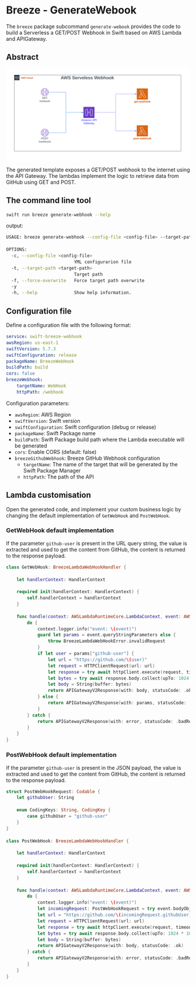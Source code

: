 # Breeze - GenerateWebook

The `breeze` package subcommand `generate-webook` provides the code to build a Serverless a GET/POST Webhook in Swift based on AWS Lambda and APIGateway.

## Abstract

![AWS Serverles Webhook](../images/AWS-Serverless-Webhook.svg)

The generated template exposes a GET/POST webhook to the internet using the API Gateway. The lambdas implement the logic to retrieve data from GitHub using GET and POST.

## The command line tool

```bash
swift run breeze generate-webhook --help
```

output:

```bash
USAGE: breeze generate-webhook --config-file <config-file> --target-path <target-path> [--force-overwrite] [-y]

OPTIONS:
  -c, --config-file <config-file>
                          YML configurarion file
  -t, --target-path <target-path>
                          Target path
  -f, --force-overwrite   Force target path overwrite
  -y
  -h, --help              Show help information.
```

## Configuration file

Define a configuration file with the following format:
```yml
service: swift-breeze-webhook
awsRegion: us-east-1
swiftVersion: 5.7.3
swiftConfiguration: release
packageName: BreezeWebHook
buildPath: build
cors: false
breezeWebhook:
    targetName: WebHook
    httpPath: /webhook
```

Configuration parameters:
- `awsRegion`: AWS Region
- `swiftVersion`: Swift version
- `swiftConfiguration`: Swift configuration (debug or release)
- `packageName`: Swift Package name
- `buildPath`: Swift Package build path where the Lambda executable will be generated
- `cors`: Enable CORS (default: false)
- `breezeGithubWebhook`: Breeze GitHub Webhook configuration
    - `targetName`: The name of the target that will be generated by the Swift Package Manager
    - `httpPath`: The path of the API

## Lambda customisation

Open the generated code, and implement your custom business logic by changing the default implementation of `GetWebHook` and `PostWebHook`.

### GetWebHook default implementation

If the parameter `github-user` is present in the URL query string, the value is extracted and used to get the content from GitHub, the content is returned to the response payload.

```swift
class GetWebHook: BreezeLambdaWebHookHandler {
    
    let handlerContext: HandlerContext
    
    required init(handlerContext: HandlerContext) {
        self.handlerContext = handlerContext
    }
    
    func handle(context: AWSLambdaRuntimeCore.LambdaContext, event: AWSLambdaEvents.APIGatewayV2Request) async -> AWSLambdaEvents.APIGatewayV2Response {
        do {
            context.logger.info("event: \(event)")
            guard let params = event.queryStringParameters else {
                throw BreezeLambdaWebHookError.invalidRequest
            }
            if let user = params["github-user"] {
                let url = "https://github.com/\(user)"
                let request = HTTPClientRequest(url: url)
                let response = try await httpClient.execute(request, timeout: .seconds(3))
                let bytes = try await response.body.collect(upTo: 1024 * 1024) // 1 MB Buffer
                let body = String(buffer: bytes)
                return APIGatewayV2Response(with: body, statusCode: .ok)
            } else {
                return APIGatewayV2Response(with: params, statusCode: .ok)
            }
        } catch {
            return APIGatewayV2Response(with: error, statusCode: .badRequest)
        }
    }
}
```

### PostWebHook default implementation

If the parameter `github-user` is present in the JSON payload, the value is extracted and used to get the content from GitHub, the content is returned to the response payload.

```swift
struct PostWebHookRequest: Codable {
    let githubUser: String
    
    enum CodingKeys: String, CodingKey {
        case githubUser = "github-user"
    }
}

class PostWebHook: BreezeLambdaWebHookHandler {
    
    let handlerContext: HandlerContext
    
    required init(handlerContext: HandlerContext) {
        self.handlerContext = handlerContext
    }
    
    func handle(context: AWSLambdaRuntimeCore.LambdaContext, event: AWSLambdaEvents.APIGatewayV2Request) async -> AWSLambdaEvents.APIGatewayV2Response {
        do {
            context.logger.info("event: \(event)")
            let incomingRequest: PostWebHookRequest = try event.bodyObject()
            let url = "https://github.com/\(incomingRequest.githubUser)"
            let request = HTTPClientRequest(url: url)
            let response = try await httpClient.execute(request, timeout: .seconds(3))
            let bytes = try await response.body.collect(upTo: 1024 * 1024) // 1 MB Buffer
            let body = String(buffer: bytes)
            return APIGatewayV2Response(with: body, statusCode: .ok)
        } catch {
            return APIGatewayV2Response(with: error, statusCode: .badRequest)
        }
    }
}
```